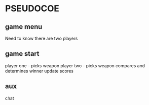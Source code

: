 # PSEUDOCOE

## game menu
Need to know there are two players

## game start
player one - picks weapon
player two - picks weapon
compares and determines winner
update scores

## aux
chat
